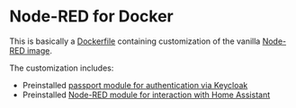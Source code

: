 # Node-RED for Docker

This is basically a [Dockerfile](./Dockerfile) containing customization of the vanilla [Node-RED image](https://hub.docker.com/r/nodered/node-red).

The customization includes:

- Preinstalled [passport module for authentication via Keycloak](https://github.com/exlinc/keycloak-passport)
- Preinstalled [Node-RED module for interaction with Home Assistant](https://github.com/zachowj/node-red-contrib-home-assistant-websocket)
